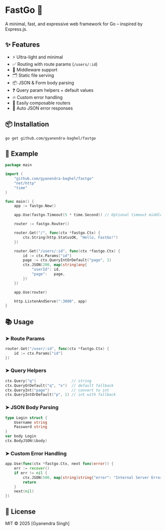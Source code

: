 # FastGo 🚀

A minimal, fast, and expressive web framework for Go – inspired by Express.js.


## ✨ Features

- ⚡ Ultra-light and minimal
- ✅ Routing with route params (`/users/:id`)
- 🔄 Middleware support
- 🗂 Static file serving
- 📦 JSON & Form body parsing
- ❓ Query param helpers + default values
- 🔥 Custom error handling
- 📁 Easily composable routers
- 📜 Auto JSON error responses
<!-- - 🧪 Easy to test -->


## 📦 Installation

```bash
go get github.com/gyanendra-baghel/fastgo
````


## 🧩 Example

```go
package main

import (
	"github.com/gyanendra-baghel/fastgo"
	"net/http"
	"time"
)

func main() {
	app := fastgo.New()

	app.Use(fastgo.Timeout(5 * time.Second)) // Optional timeout middleware

	router := fastgo.Router()

	router.Get("/", func(ctx *fastgo.Ctx) {
		ctx.String(http.StatusOK, "Hello, FastGo!")
	})

	router.Get("/users/:id", func(ctx *fastgo.Ctx) {
		id := ctx.Params["id"]
		page := ctx.QueryIntOrDefault("page", 1)
		ctx.JSON(200, map[string]any{
			"userId": id,
			"page":   page,
		})
	})

	app.Use(router)

	http.ListenAndServe(":3000", app)
}
```


## 📚 Usage

### ➤ Route Params

```go
router.Get("/user/:id", func(ctx *fastgo.Ctx) {
	id := ctx.Params["id"]
})
```

### ➤ Query Helpers

```go
ctx.Query("q")                // string
ctx.QueryOrDefault("q", "x")  // default fallback
ctx.QueryInt("page")          // convert to int
ctx.QueryIntOrDefault("p", 1) // int with fallback
```

### ➤ JSON Body Parsing

```go
type Login struct {
	Username string
	Password string
}
var body Login
ctx.BodyJSON(&body)
```

### ➤ Custom Error Handling

```go
app.Use(func(ctx *fastgo.Ctx, next func(error)) {
	err := recover()
	if err != nil {
		ctx.JSON(500, map[string]string{"error": "Internal Server Error"})
		return
	}
	next(nil)
})
```

## 📜 License

MIT © 2025 \[Gyanendra Singh]

